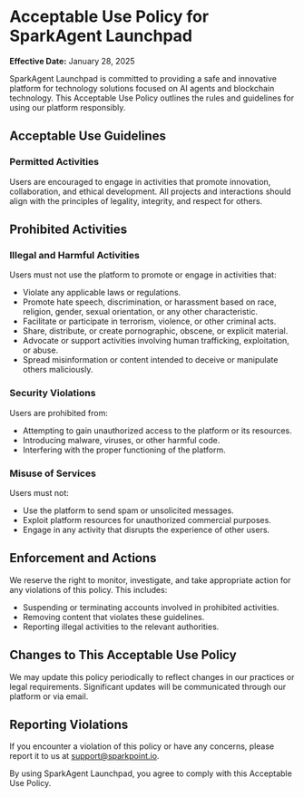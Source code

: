 # Acceptable Use Policy for SparkAgent Launchpad

**Effective Date:** January 28, 2025

SparkAgent Launchpad is committed to providing a safe and innovative platform for technology solutions focused on AI agents and blockchain technology. This Acceptable Use Policy outlines the rules and guidelines for using our platform responsibly.

## Acceptable Use Guidelines

### Permitted Activities
Users are encouraged to engage in activities that promote innovation, collaboration, and ethical development. All projects and interactions should align with the principles of legality, integrity, and respect for others.

## Prohibited Activities

### Illegal and Harmful Activities
Users must not use the platform to promote or engage in activities that:

- Violate any applicable laws or regulations.
- Promote hate speech, discrimination, or harassment based on race, religion, gender, sexual orientation, or any other characteristic.
- Facilitate or participate in terrorism, violence, or other criminal acts.
- Share, distribute, or create pornographic, obscene, or explicit material.
- Advocate or support activities involving human trafficking, exploitation, or abuse.
- Spread misinformation or content intended to deceive or manipulate others maliciously.

### Security Violations
Users are prohibited from:

- Attempting to gain unauthorized access to the platform or its resources.
- Introducing malware, viruses, or other harmful code.
- Interfering with the proper functioning of the platform.

### Misuse of Services
Users must not:

- Use the platform to send spam or unsolicited messages.
- Exploit platform resources for unauthorized commercial purposes.
- Engage in any activity that disrupts the experience of other users.

## Enforcement and Actions

We reserve the right to monitor, investigate, and take appropriate action for any violations of this policy. This includes:

- Suspending or terminating accounts involved in prohibited activities.
- Removing content that violates these guidelines.
- Reporting illegal activities to the relevant authorities.

## Changes to This Acceptable Use Policy

We may update this policy periodically to reflect changes in our practices or legal requirements. Significant updates will be communicated through our platform or via email.

## Reporting Violations

If you encounter a violation of this policy or have any concerns, please report it to us at support@sparkpoint.io.

By using SparkAgent Launchpad, you agree to comply with this Acceptable Use Policy.
